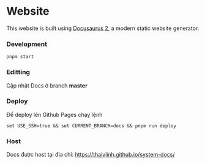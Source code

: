 # Website

This website is built using [Docusaurus 2](https://docusaurus.io/), a modern static website generator.

### Development
```
pnpm start
```

### Editting
Cập nhật Docs ở branch **master**

### Deploy
Để deploy lên Github Pages chạy lệnh
```
set USE_SSH=true && set CURRENT_BRANCH=docs && pnpm run deploy
```

### Host
Docs được host tại địa chỉ: https://thaivlinh.github.io/system-docs/
